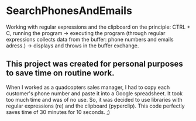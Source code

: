 # SearchPhonesAndEmails

Working with regular expressions and the clipboard on the principle: 
CTRL + C, running the program -> executing the program (through regular expressions collects data from the buffer: phone numbers and emails adress.) -> displays and throws in the buffer exchange.



## This project was created for personal purposes to save time on routine work.
When I worked as a quadcopters sales manager, I had to copy each customer's phone number and paste it into a Google spreadsheet. It took too much time and was of no use. So, it was decided to use libraries with regular expressions (re) and the clipboard (pyperclip).
This code perfectly saves time of 30 minutes for 10 seconds. ;)

